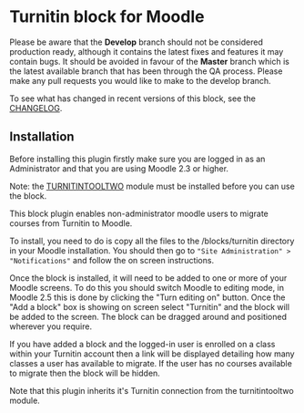 Turnitin block for Moodle
=========================

Please be aware that the **Develop** branch should not be considered production ready, although it contains the latest fixes and features it may contain bugs. It should be avoided in favour of the **Master** branch which is the latest available branch that has been through the QA process. Please make any pull requests you would like to make to the develop branch.

To see what has changed in recent versions of this block, see the [CHANGELOG](https://github.com/turnitin/moodle-block_turnitin/blob/master/CHANGELOG.md).

Installation
------------

Before installing this plugin firstly make sure you are logged in as an Administrator and that you are using Moodle 2.3 or higher.

Note: the [TURNITINTOOLTWO](https://github.com/turnitin/moodle-mod_turnitintooltwo) module must be installed before you can use the block.

This block plugin enables non-administrator moodle users to migrate courses from Turnitin to Moodle.

To install, you need to do is copy all the files to the /blocks/turnitin directory in your Moodle installation. You should then go to `"Site Administration" > "Notifications"` and follow the on screen instructions.

Once the block is installed, it will need to be added to one or more of your Moodle screens. To do this you should switch Moodle to editing mode, in Moodle 2.5 this is done by clicking the "Turn editing on" button. Once the "Add a block" box is showing on screen select "Turnitin" and the block will be added to the screen. The block can be dragged around and positioned wherever you require.

If you have added a block and the logged-in user is enrolled on a class within your Turnitin account then a link will be displayed detailing how many classes a user has available to migrate. If the user has no courses available to migrate then the block will be hidden.

Note that this plugin inherits it's Turnitin connection from the turnitintooltwo module.